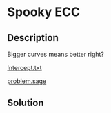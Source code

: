 # Spooky ECC

## Description

Bigger curves means better right?

[Intercept.txt](Intercept.txt)

[problem.sage](problem.sage)


## Solution

